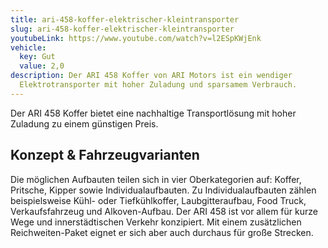 ```yaml
---
title: ari-458-koffer-elektrischer-kleintransporter
slug: ari-458-koffer-elektrischer-kleintransporter
youtubeLink: https://www.youtube.com/watch?v=l2ESpKWjEnk
vehicle:
  key: Gut
  value: 2,0
description: Der ARI 458 Koffer von ARI Motors ist ein wendiger
  Elektrotransporter mit hoher Zuladung und sparsamem Verbrauch.
---
```

Der ARI 458 Koffer bietet eine nachhaltige Transportlösung mit hoher Zuladung zu einem günstigen Preis.

## Konzept & Fahrzeugvarianten

Die möglichen Aufbauten teilen sich in vier Oberkategorien auf: Koffer, Pritsche, Kipper sowie Individualaufbauten. Zu Individualaufbauten zählen beispielsweise Kühl- oder Tiefkühlkoffer, Laubgitteraufbau, Food Truck, Verkaufsfahrzeug und Alkoven-Aufbau. Der ARI 458 ist vor allem für kurze Wege und innerstädtischen Verkehr konzipiert. Mit einem zusätzlichen Reichweiten-Paket eignet er sich aber auch durchaus für große Strecken.